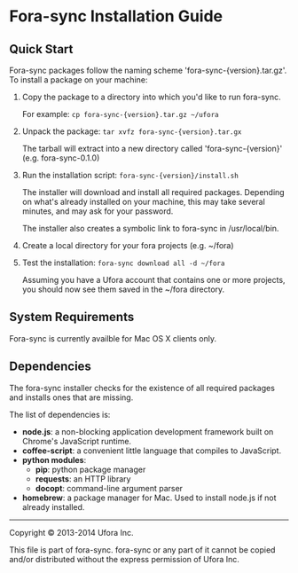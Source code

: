 Fora-sync Installation Guide
============================

Quick Start
-----------
Fora-sync packages follow the naming scheme 'fora-sync-{version}.tar.gz'.
To install a package on your machine:

1. Copy the package to a directory into which you'd like to run fora-sync.

   For example: `cp fora-sync-{version}.tar.gz ~/ufora`
   
2. Unpack the package: `tar xvfz fora-sync-{version}.tar.gx`

   The tarball will extract into a new directory called 'fora-sync-{version}' (e.g. fora-sync-0.1.0)

3. Run the installation script: `fora-sync-{version}/install.sh`

   The installer will download and install all required packages. Depending on what's already installed on your machine, this may take several minutes, and may ask for your password.
   
   The installer also creates a symbolic link to fora-sync in /usr/local/bin.
   
4. Create a local directory for your fora projects (e.g. ~/fora)

5. Test the installation: `fora-sync download all -d ~/fora`

   Assuming you have a Ufora account that contains one or more projects, you should now see them saved in the ~/fora directory.
   
   

System Requirements
-------------------
Fora-sync is currently availble for Mac OS X clients only.


Dependencies
------------
The fora-sync installer checks for the existence of all required packages and installs ones that are missing.

The list of dependencies is:

- __node.js__: a non-blocking application development framework built on Chrome's JavaScript runtime.
- __coffee-script__: a convenient little language that compiles to JavaScript.
- __python modules__:
    - __pip__: python package manager
    - __requests__: an HTTP library
    - __docopt__: command-line argument parser
- __homebrew__: a package manager for Mac. Used to install node.js if not already installed.


----
Copyright &copy; 2013-2014 Ufora Inc.

This file is part of fora-sync.
fora-sync or any part of it cannot be copied and/or distributed without the express permission of Ufora Inc.
